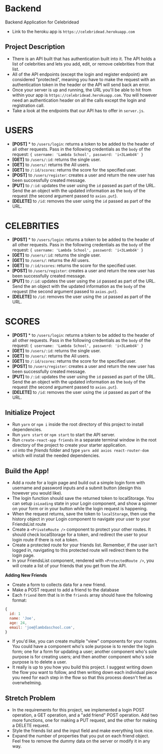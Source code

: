 # Backend



Backend Application for Celebridead

* Link to the heroku app is `https://celebridead.herokuapp.com`

## Project Description

* There is an API built that has authentication built into it. The API holds a list of celebrities and lets you add, edit, or remove celebrities from that list. 
* All of the API endpoints (except the login and register endpoint) are considered "protected", meaning you have to make the request with an authentication token in the header or the API will send back an error. 
* Once your server is up and running, the URL you'll be able to hit from within your app is `https://celebridead.herokuapp.com`. You will however need an authentication header on all the calls except the login and registration call.
* Take a look at the endpoints that our API has to offer in `server.js`.

# USERS

  * **[POST]** * to `/users/login`: returns a token to be added to the header of all other requests. Pass in the following credentials as the `body` of the request: `{ username: 'Lambda School', password: 'i<3Lambd4' }`
  * **[GET]** to `/users/:id`: returns the single user.
  * **[GET]** to `/users/`: returns the All users.
  * **[GET]** to `/:id/scores`: returns the score for the specified user.
  * **[POST]** to `/users/register`: creates a user and return the new user has been successfully created message. 
  * **[PUT]** to `/:id`: updates the user using the `id` passed as part of the URL. Send the an object with the updated information as the `body` of the request (the second argument passed to `axios.put`).
  * **[DELETE]** to `/id`: removes the user using the `id` passed as part of the URL.

  # CELEBRITIES

  * **[POST]** * to `/users/login`: returns a token to be added to the header of all other requests. Pass in the following credentials as the `body` of the request: `{ username: 'Lambda School', password: 'i<3Lambd4' }`
  * **[GET]** to `/users/:id`: returns the single user.
  * **[GET]** to `/users/`: returns the All users.
  * **[GET]** to `/:id/scores`: returns the score for the specified user.
  * **[POST]** to `/users/register`: creates a user and return the new user has been successfully created message. 
  * **[PUT]** to `/:id`: updates the user using the `id` passed as part of the URL. Send the an object with the updated information as the `body` of the request (the second argument passed to `axios.put`).
  * **[DELETE]** to `/id`: removes the user using the `id` passed as part of the URL.

  # SCORES

  * **[POST]** * to `/users/login`: returns a token to be added to the header of all other requests. Pass in the following credentials as the `body` of the request: `{ username: 'Lambda School', password: 'i<3Lambd4' }`
  * **[GET]** to `/users/:id`: returns the single user.
  * **[GET]** to `/users/`: returns the All users.
  * **[GET]** to `/:id/scores`: returns the score for the specified user.
  * **[POST]** to `/users/register`: creates a user and return the new user has been successfully created message. 
  * **[PUT]** to `/:id`: updates the user using the `id` passed as part of the URL. Send the an object with the updated information as the `body` of the request (the second argument passed to `axios.put`).
  * **[DELETE]** to `/id`: removes the user using the `id` passed as part of the URL.

  

## Initialize Project

* Run `yarn` or `npm i` inside the root directory of this project to install dependencies.
* Run `yarn start` or `npm start` to start the API server.
* Run `create-react-app friends` in a separate terminal window in the root directory of the project to create your starter application.
* `cd` into the _friends_ folder and type `yarn add axios react-router-dom` which will install the needed dependencies.

## Build the App!
* Add a route for a login page and build out a simple login form with username and password inputs and a submit button (design this however you would like).
* The login function should save the returned token to localStorage. You can setup `isLoading` state in your Login component, and show a spinner on your form or in your button while the login request is happening.
* When the request returns, save the token to `localStorage`, then use the history object in your Login component to navigate your user to your FriendsList route
* Create a `<PrivateRoute />` component to protect your other routes. It should check localStorage for a token, and redirect the user to your login route if there is not a token.
* Create a protected route for your friends list. Remember, if the user isn't logged in, navigating to this protected route will redirect them to the login page.
* In your FriendsList component, rendered with `<ProtectedRoute />`, you will create a list of your friends that you get from the API.

**Adding New Friends**
* Create a form to collects data for a new friend.
* Make a POST request to add a friend to the database
* Each `friend` item that is in the `friends` array should have the following format:

```js
{
  id: 1
  name: 'Joe',
  age: 24,
  email: 'joe@lambdaschool.com',
}
```

* If you'd like, you can create multiple "view" components for your routes. You could have a component who's sole purpose is to render the login form; one for a form for updating a user; another component who's sole purpose is for creating users; and then another component who's sole purpose is to delete a user.
* It really is up to you how you build this project. I suggest writing down the flow you want to follow, and then writing down each individual piece you need for each step in the flow so that this process doesn't feel as overwhelming.

## Stretch Problem

* In the requirements for this project, we implemented a login POST operation, a GET operation, and a "add friend" POST operation. Add two more functions, one for making a PUT request, and the other for making a DELETE request.
* Style the friends list and the input field and make everything look nice.
* Expand the number of properties that you put on each friend object. Feel free to remove the dummy data on the server or modify it in any way.